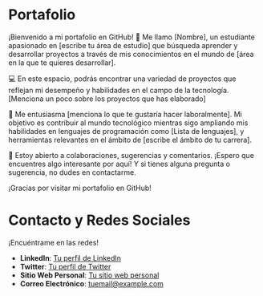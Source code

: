 # Portafolio

¡Bienvenido a mi portafolio en GitHub! 👋 Me llamo [Nombre], un estudiante apasionado en [escribe tu área de estudio] que búsqueda aprender y desarrollar proyectos a través de mis conocimientos en el mundo de [área en la que te quieres desarrollar].

💻 En este espacio, podrás encontrar una variedad de proyectos que reflejan mi desempeño y habilidades en el campo de la tecnología. [Menciona un poco sobre los proyectos que has elaborado]

🚀 Me entusiasma [menciona lo que te gustaría hacer laboralmente]. Mi objetivo es contribuir al mundo tecnológico mientras sigo ampliando mis habilidades en lenguajes de programación como [Lista de lenguajes], y herramientas relevantes en el ámbito de [escribe el ámbito de tu carrera].

🌟 Estoy abierto a colaboraciones, sugerencias y comentarios. ¡Espero que encuentres algo interesante por aquí! Y si tienes alguna pregunta o sugerencia, no dudes en contactarme.

¡Gracias por visitar mi portafolio en GitHub!

# Contacto y Redes Sociales

¡Encuéntrame en las redes!

- **LinkedIn**: [Tu perfil de LinkedIn](enlace_a_tu_perfil)
- **Twitter**: [Tu perfil de Twitter](enlace_a_tu_perfil)
- **Sitio Web Personal**: [Tu sitio web personal](enlace_a_tu_sitio_web)
- **Correo Electrónico**: tuemail@example.com
